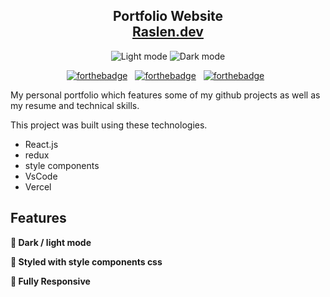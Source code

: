 <h2 align="center">
  Portfolio Website <br/>
  <a href="https://raslenkorbosli.vercel.app/" target="_blank">Raslen.dev</a>
</h2>
<div align="center">
  <img alt="Light mode" src="https://github.com/user-attachments/assets/32571a60-560d-49db-a5af-32662f6d21bf" />
  <img alt="Dark mode" src="https://github.com/user-attachments/assets/507edd78-a22d-4a75-84db-49082095123f" />
 
</div>
<center>

[![forthebadge](https://forthebadge.com/images/badges/built-with-love.svg)](https://forthebadge.com) &nbsp;
[![forthebadge](https://forthebadge.com/images/badges/made-with-react.svg)](https://forthebadge.com) &nbsp;
[![forthebadge](https://forthebadge.com/images/badges/open-source.svg)](https://forthebadge.com) &nbsp;


</center>


My personal portfolio which features some of my github projects as well as my resume and technical skills.<br/>

This project was built using these technologies.

- React.js
- redux
- style components
- VsCode
- Vercel

## Features

**🌙 Dark / light mode**

**🎨 Styled with style components css**

**📱 Fully Responsive**
